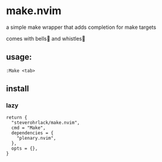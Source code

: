# make.nvim

a simple make wrapper that adds completion for make targets

comes with bells🔔 and whistles📯

## usage:

```
:Make <tab>
```

## install

### lazy

```
return {
  "steverohrlack/make.nvim",
  cmd = "Make",
  dependencies = {
    "plenary.nvim",
  },
  opts = {},
}
```
